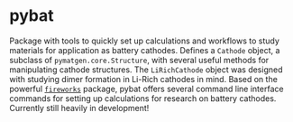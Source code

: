 # pybat
Package with tools to quickly set up calculations and workflows to study materials for application as battery cathodes. Defines a `Cathode` object, a subclass of `pymatgen.core.Structure`, with several useful methods for manipulating cathode structures. The `LiRichCathode` object was designed with studying dimer formation in Li-Rich cathodes in mind. Based on the powerful [`fireworks`](https://materialsproject.github.io/fireworks/) package, pybat offers several command line interface commands for setting up calculations for research on battery cathodes. Currently still heavily in development!
